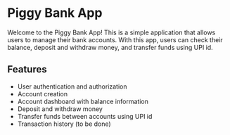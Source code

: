# Piggy Bank App

Welcome to the Piggy Bank App! This is a simple application that allows users to manage their bank accounts. With this app, users can check their balance, deposit and withdraw money, and transfer funds using UPI id.

## Features

- User authentication and authorization
- Account creation
- Account dashboard with balance information
- Deposit and withdraw money
- Transfer funds between accounts using UPI id
- Transaction history (to be done)
